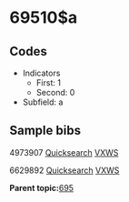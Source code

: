 # 69510$a

## Codes

-   Indicators
    -   First: 1
    -   Second: 0
-   Subfield: a

## Sample bibs

4973907 [Quicksearch](https://search.library.yale.edu/catalog/4973907) [VXWS](http://prodorbis.library.yale.edu:7014/vxws/GetHoldingsService?bibId=4973907)

6629892 [Quicksearch](https://search.library.yale.edu/catalog/6629892) [VXWS](http://prodorbis.library.yale.edu:7014/vxws/GetHoldingsService?bibId=6629892)

**Parent topic:**[695](../../tags/695/695.md)

